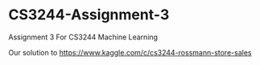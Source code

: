 # CS3244-Assignment-3
Assignment 3 For CS3244 Machine Learning

Our solution to https://www.kaggle.com/c/cs3244-rossmann-store-sales
